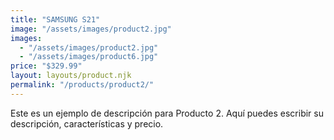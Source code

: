 ```yaml
---
title: "SAMSUNG S21"
image: "/assets/images/product2.jpg"
images:
  - "/assets/images/product2.jpg"
  - "/assets/images/product6.jpg"
price: "$329.99"
layout: layouts/product.njk
permalink: "/products/product2/"
---
```


Este es un ejemplo de descripción para Producto 2.
Aquí puedes escribir su descripción, características y precio.
